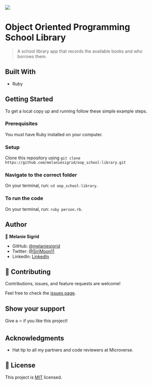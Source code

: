 ![](https://img.shields.io/badge/Microverse-blueviolet)

# Object Oriented Programming School Library

> A school library app that records the available books and who borrows them.

## Built With

- Ruby


## Getting Started

To get a local copy up and running follow these simple example steps.

### Prerequisites
You must have Ruby installed on your computer.
### Setup
Clone this repository using `git clone https://github.com/melaniesigrid/oop_school-library.git`

### Navigate to the correct folder
On your terminal, run: `cd oop_school-library`.

### To run the code
On your terminal, run: `ruby person.rb`.



## Author

👤 **Melanie Sigrid**

- GitHub: [@melaniesigrid](https://github.com/melaniesigrid)
- Twitter: [@SiriMoon11](https://twitter.com/SiriMoon11)
- LinkedIn: [LinkedIn](https://www.linkedin.com/in/melaniesigrid/)

## 🤝 Contributing

Contributions, issues, and feature requests are welcome!

Feel free to check the [issues page](../../issues/).

## Show your support

Give a ⭐️ if you like this project!

## Acknowledgments

- Hat tip to all my partners and code reviewers at Microverse.

## 📝 License

This project is [MIT](./MIT.md) licensed.
